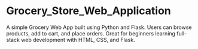 # Grocery_Store_Web_Application
A simple Grocery Web App built using Python and Flask. Users can browse products, add to cart, and place orders. Great for beginners learning full-stack web development with HTML, CSS, and Flask.
